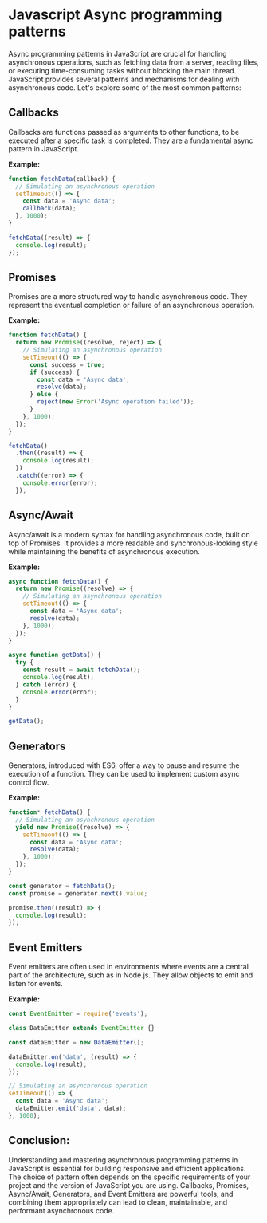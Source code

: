 # Javascript Async programming patterns
Async programming patterns in JavaScript are crucial for handling asynchronous operations, such as fetching data from a server, reading files, or executing time-consuming tasks without blocking the main thread. JavaScript provides several patterns and mechanisms for dealing with asynchronous code. Let's explore some of the most common patterns:

## Callbacks

Callbacks are functions passed as arguments to other functions, to be executed after a specific task is completed. They are a fundamental async pattern in JavaScript.

**Example:**
```javascript
function fetchData(callback) {
  // Simulating an asynchronous operation
  setTimeout(() => {
    const data = 'Async data';
    callback(data);
  }, 1000);
}

fetchData((result) => {
  console.log(result);
});
```

## Promises

Promises are a more structured way to handle asynchronous code. They represent the eventual completion or failure of an asynchronous operation.

**Example:**
```javascript
function fetchData() {
  return new Promise((resolve, reject) => {
    // Simulating an asynchronous operation
    setTimeout(() => {
      const success = true;
      if (success) {
        const data = 'Async data';
        resolve(data);
      } else {
        reject(new Error('Async operation failed'));
      }
    }, 1000);
  });
}

fetchData()
  .then((result) => {
    console.log(result);
  })
  .catch((error) => {
    console.error(error);
  });
```

## Async/Await

Async/await is a modern syntax for handling asynchronous code, built on top of Promises. It provides a more readable and synchronous-looking style while maintaining the benefits of asynchronous execution.

**Example:**
```javascript
async function fetchData() {
  return new Promise((resolve) => {
    // Simulating an asynchronous operation
    setTimeout(() => {
      const data = 'Async data';
      resolve(data);
    }, 1000);
  });
}

async function getData() {
  try {
    const result = await fetchData();
    console.log(result);
  } catch (error) {
    console.error(error);
  }
}

getData();
```

## Generators

Generators, introduced with ES6, offer a way to pause and resume the execution of a function. They can be used to implement custom async control flow.

**Example:**
```javascript
function* fetchData() {
  // Simulating an asynchronous operation
  yield new Promise((resolve) => {
    setTimeout(() => {
      const data = 'Async data';
      resolve(data);
    }, 1000);
  });
}

const generator = fetchData();
const promise = generator.next().value;

promise.then((result) => {
  console.log(result);
});
```

## Event Emitters

Event emitters are often used in environments where events are a central part of the architecture, such as in Node.js. They allow objects to emit and listen for events.

**Example:**
```javascript
const EventEmitter = require('events');

class DataEmitter extends EventEmitter {}

const dataEmitter = new DataEmitter();

dataEmitter.on('data', (result) => {
  console.log(result);
});

// Simulating an asynchronous operation
setTimeout(() => {
  const data = 'Async data';
  dataEmitter.emit('data', data);
}, 1000);
```

## Conclusion:

Understanding and mastering asynchronous programming patterns in JavaScript is essential for building responsive and efficient applications. The choice of pattern often depends on the specific requirements of your project and the version of JavaScript you are using. Callbacks, Promises, Async/Await, Generators, and Event Emitters are powerful tools, and combining them appropriately can lead to clean, maintainable, and performant asynchronous code.